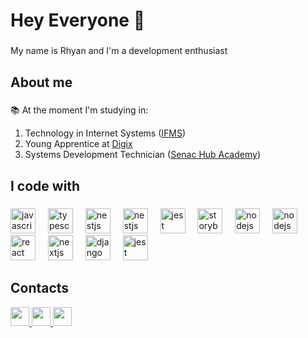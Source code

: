 <h1 align="left">Hey Everyone 🤙</h1>

###

<p align="left">My name is Rhyan and I'm a development enthusiast</p>

###

<h2 align="left">About me</h2>

###

<p align="left">📚 At the moment I'm studying in: <br> <ol><li>Technology in Internet Systems (<a href="https://www.ifms.edu.br/campi/campus-campo-grande/cursos/graduacao/sistemas-para-internet">IFMS</a>)</li><li>Young Apprentice at <a href="https://digix.com.br/">Digix</a></li><li>Systems Development Technician (<a href="https://ww3.ms.senac.br/Escolas/Campo-Grande/Hub-Academy">Senac Hub Academy</a>)</li></ol></p>

###

<h2 align="left">I code with</h2>

###

<div align="left">
  <img src="https://cdn.jsdelivr.net/gh/devicons/devicon@latest/icons/html5/html5-original.svg" height="40" alt="javascript logo"  />
  <img width="12" />
  <img src="https://cdn.jsdelivr.net/gh/devicons/devicon@latest/icons/css3/css3-original.svg" height="40" alt="typescript logo"  />
  <img width="12" />
  <img src="https://cdn.jsdelivr.net/gh/devicons/devicon@latest/icons/javascript/javascript-original.svg" height="40" alt="nestjs logo"  />
  <img width="12" />
  <img src="https://cdn.jsdelivr.net/gh/devicons/devicon@latest/icons/python/python-original.svg" height="40" alt="nestjs logo"  />
  <img width="12" />
  <img src="https://cdn.jsdelivr.net/gh/devicons/devicon@latest/icons/php/php-original.svg" height="40" alt="jest logo"  />
  <img width="12" />
   <img src="https://cdn.jsdelivr.net/gh/devicons/devicon@latest/icons/csharp/csharp-original.svg" height="40" alt="storybook logo"  />
  <img width="12" />
  <img src="https://cdn.jsdelivr.net/gh/devicons/devicon@latest/icons/mysql/mysql-original.svg" height="40" alt="nodejs logo"  />
  <img width="12" />
  <img src="https://cdn.jsdelivr.net/gh/devicons/devicon@latest/icons/postgresql/postgresql-original.svg" height="40" alt="nodejs logo"  />
  <img width="12" />
  <img src="https://cdn.jsdelivr.net/gh/devicons/devicon/icons/react/react-original.svg" height="40" alt="react logo"  />
  <img width="12" />
  <img src="https://cdn.jsdelivr.net/gh/devicons/devicon@latest/icons/typescript/typescript-original.svg" height="40" alt="nextjs logo"  />
  <img width="12" />
  <img src="https://cdn.jsdelivr.net/gh/devicons/devicon@latest/icons/django/django-plain.svg" height="40" alt="django logo"  />
  <img width="12" />
  <img src="https://cdn.jsdelivr.net/gh/devicons/devicon@latest/icons/figma/figma-original.svg" height="40" alt="jest logo"  />
</div>

###

<h2>Contacts</h2>

<a href="www.linkedin.com/in/rhyan-komm-695699245">
  <img src="https://img.shields.io/badge/LinkedIn-0077B5?style=for-the-badge&logo=linkedin&logoColor=white" height="30" alt=""/>
</a>
<a href="https://www.instagram.com/rhyan.sans/">
  <img src="https://img.shields.io/badge/-Instagram-%23E4405F?style=for-the-badge&logo=instagram&logoColor=white" height="30" alt=""/>
</a>
<a href="mailto:rhyankomm@hotmail.com">
  <img src="https://img.shields.io/badge/Gmail-333333?style=for-the-badge&logo=gmail&logoColor=red" height="30" alt=""/>
</a>
